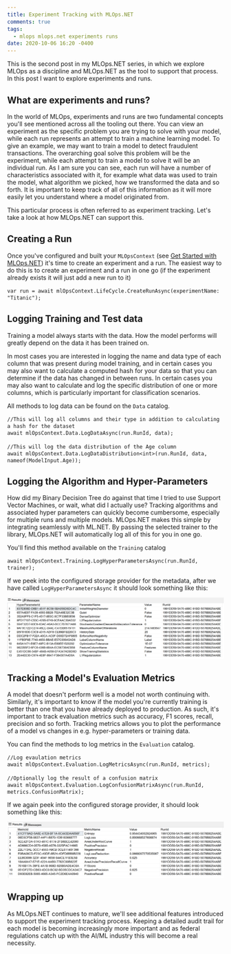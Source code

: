 ```yaml
---
title: Experiment Tracking with MLOps.NET
comments: true
tags:
  - mlops mlops.net experiments runs
date: 2020-10-06 16:20 -0400
---
```

This is the second post in my MLOps.NET series, in which we explore MLOps as a discipline and MLOps.NET as the tool to support that process. In this post I want to explore experiments and runs.

## What are experiments and runs?

In the world of MLOps, experiments and runs are two fundamental concepts you'll see mentioned across all the tooling out there. You can view an experiment as the specific problem you are trying to solve with your model, while each run represents an attempt to train a machine learning model. To give an example, we may want to train a model to detect fraudulent transactions. The overarching goal solve this problem will be the experiment, while each attempt to train a model to solve it will be an individual run. As I am sure you can see, each run will have a number of characteristics associated with it, for example what data was used to train the model, what algorithm we picked, how we transformed the data and so forth. It is important to keep track of all of this information as it will more easily let you understand where a model originated from.  

This particular process is often referred to as experiment tracking. Let's take a look at how MLOps.NET can support this.

## Creating a Run

Once you've configured and built your `MLOpsContext` (see [Get Started with MLOps.NET](https://www.alexanderslotte.com/get-started-with-mlops-net/)) it's time to create an experiment and a run. The easiest way to do this is to create an experiment and a run in one go (if the experiment already exists it will just add a new run to it)

```
var run = await mlOpsContext.LifeCycle.CreateRunAsync(experimentName: "Titanic");
```

## Logging Training and Test data

Training a model always starts with the data. How the model performs will greatly depend on the data it has been trained on. 

In most cases you are interested in logging the name and data type of each column that was present during model training, and in certain cases you may also want to calculate a computed hash for your data so that you can determine if the data has changed in between runs. In certain cases you may also want to calculate and log the specific distribution of one or more columns, which is particularly important for classification scenarios.

All methods to log data can be found on the `Data` catalog.

```
//This will log all columns and their type in addition to calculating a hash for the dataset
await mlOpsContext.Data.LogDataAsync(run.RunId, data);

//This will log the data distribution of the Age column
await mlOpsContext.Data.LogDataDistribution<int>(run.RunId, data, nameof(ModelInput.Age));
```

## Logging the Algorithm and Hyper-Parameters

How did my Binary Decision Tree do against that time I tried to use Support Vector Machines, or wait, what did I actually use? 
Tracking algorithms and associated hyper parameters can quickly become cumbersome, especially for multiple runs and multiple models.  MLOps.NET makes this simple by integrating seamlessly with ML.NET. By passing the selected trainer to the library, MLOps.NET will automatically log all of this for you in one go.

You'll find this method available on the `Training` catalog

```
await mlOpsContext.Training.LogHyperParametersAsync(run.RunId, trainer);
```

If we peek into the configured storage provider for the metadata, after we have called `LogHyperParametersAsync` it should look something like this:

![](/images/post-images/hyperparameter.png)

## Tracking a Model's Evaluation Metrics

A model that doesn't perform well is a model not worth continuing with. Similarly, it's important to know if the model you're currently training is better than one that you have already deployed to production. As such, it's important to track evaluation metrics such as accuracy, F1 scores, recall, precision and so forth. Tracking metrics allows you to plot the performance of a model vs changes in e.g. hyper-parameters or training data. 

You can find the methods to log metrics in the `Evaluation` catalog.

```
//Log evaulation metrics
await mlOpsContext.Evaluation.LogMetricsAsync(run.RunId, metrics);

//Optionally log the result of a confusion matrix
await mlOpsContext.Evaluation.LogConfusionMatrixAsync(run.RunId, metrics.ConfusionMatrix);
```

If we again peek into the configured storage provider, it should look something like this:

![](/images/post-images/metrics.png)


## Wrapping up
As MLOps.NET continues to mature, we'll see additional features introduced to support the experiment tracking process. Keeping a detailed audit trail for each model is becoming increasingly more important and as federal regulations catch up with the AI/ML industry this will become a real necessity. 